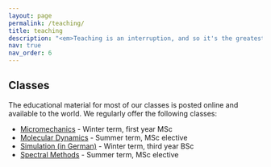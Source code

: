 ```yaml
---
layout: page
permalink: /teaching/
title: teaching
description: "<em>Teaching is an interruption, and so it's the greatest pain in the neck in the world.</em> — Richard P. Feynman"
nav: true
nav_order: 6
---
```


## Classes

The educational material for most of our classes is posted online and available to the world. We regularly offer the following classes:

* [Micromechanics](https://pastewka.github.io/Micromechanics) - Winter term, first year MSc
* [Molecular Dynamics](https://pastewka.github.io/MolecularDynamics) - Summer term, MSc elective
* [Simulation (in German)](https://pastewka.github.io/Simulationstechniken) - Winter term, third year BSc
* [Spectral Methods](https://pastewka.github.io/SpectralMethods) - Summer term, MSc elective
